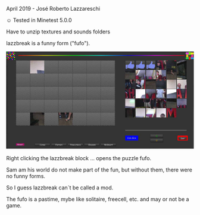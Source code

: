 ﻿April 2019 - José Roberto Lazzareschi 

:relaxed: Tested in Minetest 5.0.0

Have to unzip textures and sounds folders

lazzbreak is a funny form ("fufo").

![alt text](https://raw.githubusercontent.com/jrlazz/lazzbreak/master/lazzbreak_img.jpg)

Right clicking the lazzbreak block ... opens the puzzle fufo.

Sam am his world do not make part of the fun, but without them, there were no funny forms.

So I guess lazzbreak can´t be called a mod.

The fufo is a pastime, mybe like solitaire, freecell, etc. and may or not be a game.
